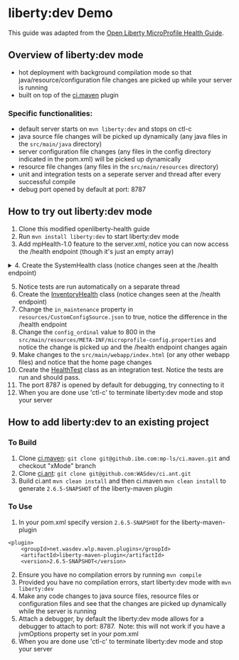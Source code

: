 # liberty:dev Demo
This guide was adapted from the [Open Liberty MicroProfile Health Guide](https://openliberty.io/guides/microprofile-health.html).

## Overview of liberty:dev mode
* hot deployment with background compilation mode so that java/resource/configuration file changes are picked up while your server is running
* built on top of the [ci.maven](https://github.com/WASdev/ci.maven) plugin

### Specific functionalities:
* default server starts on `mvn liberty:dev` and stops on ctl-c
* java source file changes will be picked up dynamically (any java files in the `src/main/java` directory)
* server configuration file changes (any files in the config directory indicated in the pom.xml) will be picked up dynamically 
* resource file changes (any files in the `src/main/resources` directory)
* unit and integration tests on a seperate server and thread after every successful compile  
* debug port opened by default at port: 8787

## How to try out liberty:dev mode
1. Clone this modified openliberty-health guide
2. Run `mvn install liberty:dev` to start liberty:dev mode
3. Add mpHealth-1.0 feature to the server.xml, notice you can now access the /health endpoint (though it's just an empty array)
<details>
    <summary>4. Create the SystemHealth class (notice changes seen at the /health endpoint) </summary>

```
package io.openliberty.guides.system;

import javax.enterprise.context.ApplicationScoped;
import org.eclipse.microprofile.health.Health;
import org.eclipse.microprofile.health.HealthCheck;
import org.eclipse.microprofile.health.HealthCheckResponse;

@Health
@ApplicationScoped
public class SystemHealth implements HealthCheck {
  @Override
  public HealthCheckResponse call() {
    if (!System.getProperty("wlp.server.name").startsWith("defaultServer")) {
      return HealthCheckResponse.named(SystemResource.class.getSimpleName())
                                .withData("default server", "not available").down()
                                .build();
    }
    return HealthCheckResponse.named(SystemResource.class.getSimpleName())
                              .withData("default server", "available").up().build();
  }
}
```

</details>

5. Notice tests are run automatically on a separate thread
6. Create the [InventoryHealth](https://raw.githubusercontent.com/OpenLiberty/guide-microprofile-health/master/finish/src/main/java/io/openliberty/guides/inventory/InventoryHealth.java) class (notice changes seen at the /health endpoint)
7. Change the `in_maintenance` property in `resources/CustomConfigSource.json` to true, notice the difference in the /health endpoint
8. Change the `config_ordinal` value to 800 in the `src/main/resources/META-INF/microprofile-config.properties` and notice the change is picked up and the /health endpoint changes again 
9. Make changes to the `src/main/webapp/index.html` (or any other webapp files) and notice that the home page changes
10. Create the [HealthTest](https://raw.githubusercontent.com/OpenLiberty/guide-microprofile-health/master/finish/src/test/java/it/io/openliberty/guides/health/HealthTest.java) class as an integration test. Notice the tests are run and should pass.
11. The port 8787 is opened by default for debugging, try connecting to it
12. When you are done use 'ctl-c' to terminate liberty:dev mode and stop your server

## How to add liberty:dev to an existing project

### To Build
1. Clone [ci.maven](https://github.ibm.com/mp-ls/ci.maven): `git clone git@github.ibm.com:mp-ls/ci.maven.git` and checkout "xMode" branch 
2. Clone [ci.ant](https://github.com/WASdev/ci.ant): `git clone git@github.com:WASdev/ci.ant.git`
3. Build ci.ant `mvn clean install` and then ci.maven `mvn clean install` to generate `2.6.5-SNAPSHOT` of the liberty-maven plugin


### To Use 
1. In your pom.xml specify version `2.6.5-SNAPSHOT` for the liberty-maven-plugin 
```
<plugin>
    <groupId>net.wasdev.wlp.maven.plugins</groupId>
    <artifactId>liberty-maven-plugin</artifactId>
    <version>2.6.5-SNAPSHOT</version>
```
2. Ensure you have no compilation errors by running `mvn compile`
3. Provided you have no compilation errors, start liberty:dev mode with `mvn liberty:dev`
4. Make any code changes to java source files, resource files or configuration files and see that the changes are picked up dynamically while the server is running
5. Attach a debugger, by default the liberty:dev mode allows for a debugger to attach to port: 8787.  Note: this will not work if you have a jvmOptions property set in your pom.xml 
6. When you are done use 'ctl-c' to terminate liberty:dev mode and stop your server
